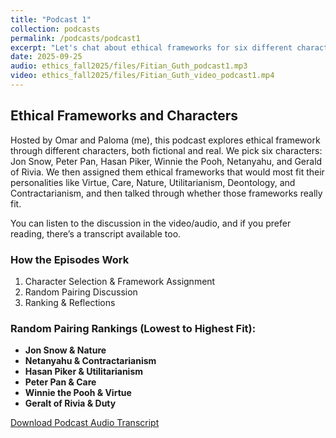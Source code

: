 ```yaml
---
title: "Podcast 1"
collection: podcasts
permalink: /podcasts/podcast1
excerpt: "Let's chat about ethical frameworks for six different character and public figures"
date: 2025-09-25
audio: ethics_fall2025/files/Fitian_Guth_podcast1.mp3
video: ethics_fall2025/files/Fitian_Guth_video_podcast1.mp4
---
```

Ethical Frameworks and Characters
---
Hosted by Omar and Paloma (me), this podcast explores ethical framework through different characters, both fictional and real. We pick six characters: Jon Snow, Peter Pan, Hasan Piker, Winnie the Pooh, Netanyahu, and Gerald of Rivia. We then assigned them ethical frameworks that would most fit their personalities like Virtue, Care, Nature, Utilitarianism, Deontology, and Contractarianism, and then talked through whether those frameworks really fit. 

You can listen to the discussion in the video/audio, and if you prefer reading, there’s a transcript available too.

### How the Episodes Work
1. Character Selection & Framework Assignment
2. Random Pairing Discussion
3. Ranking & Reflections

### Random Pairing Rankings (Lowest to Highest Fit):
- **Jon Snow & Nature** 
- **Netanyahu & Contractarianism**
- **Hasan Piker & Utilitarianism**
- **Peter Pan & Care** 
- **Winnie the Pooh & Virtue** 
- **Geralt of Rivia & Duty**

<a href="/files/audioTranscript_podcast1.pdf" download>Download Podcast Audio Transcript</a>
